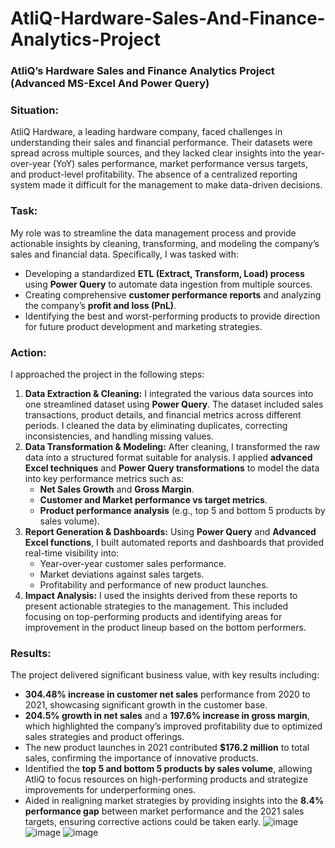 # AtliQ-Hardware-Sales-And-Finance-Analytics-Project
### **AtliQ’s Hardware Sales and Finance Analytics Project (Advanced MS-Excel And Power Query)**

### **Situation:**

AtliQ Hardware, a leading hardware company, faced challenges in understanding their sales and financial performance. Their datasets were spread across multiple sources, and they lacked clear insights into the year-over-year (YoY) sales performance, market performance versus targets, and product-level profitability. The absence of a centralized reporting system made it difficult for the management to make data-driven decisions.

### **Task:**

My role was to streamline the data management process and provide actionable insights by cleaning, transforming, and modeling the company’s sales and financial data. Specifically, I was tasked with:

- Developing a standardized **ETL (Extract, Transform, Load) process** using **Power Query** to automate data ingestion from multiple sources.
- Creating comprehensive **customer performance reports** and analyzing the company’s **profit and loss (PnL)**.
- Identifying the best and worst-performing products to provide direction for future product development and marketing strategies.

### **Action:**

I approached the project in the following steps:

1. **Data Extraction & Cleaning:** I integrated the various data sources into one streamlined dataset using **Power Query**. The dataset included sales transactions, product details, and financial metrics across different periods. I cleaned the data by eliminating duplicates, correcting inconsistencies, and handling missing values.
2. **Data Transformation & Modeling:** After cleaning, I transformed the raw data into a structured format suitable for analysis. I applied **advanced Excel techniques** and **Power Query transformations** to model the data into key performance metrics such as:
    - **Net Sales Growth** and **Gross Margin**.
    - **Customer and Market performance vs target metrics**.
    - **Product performance analysis** (e.g., top 5 and bottom 5 products by sales volume).
3. **Report Generation & Dashboards:** Using **Power Query** and **Advanced Excel functions**, I built automated reports and dashboards that provided real-time visibility into:
    - Year-over-year customer sales performance.
    - Market deviations against sales targets.
    - Profitability and performance of new product launches.
4. **Impact Analysis:** I used the insights derived from these reports to present actionable strategies to the management. This included focusing on top-performing products and identifying areas for improvement in the product lineup based on the bottom performers.

### **Results:**

The project delivered significant business value, with key results including:

- **304.48% increase in customer net sales** performance from 2020 to 2021, showcasing significant growth in the customer base.
- **204.5% growth in net sales** and a **197.6% increase in gross margin**, which highlighted the company’s improved profitability due to optimized sales strategies and product offerings.
- The new product launches in 2021 contributed **$176.2 million** to total sales, confirming the importance of innovative products.
- Identified the **top 5 and bottom 5 products by sales volume**, allowing AtliQ to focus resources on high-performing products and strategize improvements for underperforming ones.
- Aided in realigning market strategies by providing insights into the **8.4% performance gap** between market performance and the 2021 sales targets, ensuring corrective actions could be taken early.
![image](https://github.com/user-attachments/assets/cfbb9edf-d298-4951-a90f-193e0b64f540)
![image](https://github.com/user-attachments/assets/671a8ebf-8728-4d36-a71b-d217544b5593)
![image](https://github.com/user-attachments/assets/94fe6d70-78b7-4b8e-a55d-389c23d60dd6)


